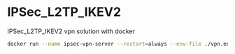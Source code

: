 # IPSec_L2TP_IKEV2
IPSec_L2TP_IKEV2 vpn solution with docker


```bash
docker run --name ipsec-vpn-server --restart=always --env-file ./vpn.env  -v /mnt/ikev2-vpn-data:/etc/ipsec.d -v /lib/modules:/lib/modules:ro -p 500:500/udp -p 4500:4500/udp -d --privileged hwdsl2/ipsec-vpn-server
```
